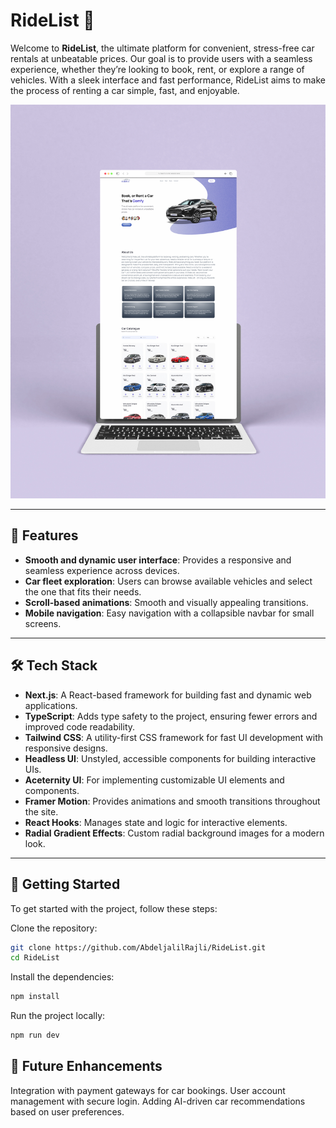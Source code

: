 # RideList 🚗

Welcome to **RideList**, the ultimate platform for convenient, stress-free car rentals at unbeatable prices. Our goal is to provide users with a seamless experience, whether they’re looking to book, rent, or explore a range of vehicles. With a sleek interface and fast performance, RideList aims to make the process of renting a car simple, fast, and enjoyable.

![RideList Mockup](./public/RideList-Mockup.jpg)

---

## 🚀 Features

- **Smooth and dynamic user interface**: Provides a responsive and seamless experience across devices.
- **Car fleet exploration**: Users can browse available vehicles and select the one that fits their needs.
- **Scroll-based animations**: Smooth and visually appealing transitions.
- **Mobile navigation**: Easy navigation with a collapsible navbar for small screens.

---

## 🛠️ Tech Stack

- **Next.js**: A React-based framework for building fast and dynamic web applications.
- **TypeScript**: Adds type safety to the project, ensuring fewer errors and improved code readability.
- **Tailwind CSS**: A utility-first CSS framework for fast UI development with responsive designs.
- **Headless UI**: Unstyled, accessible components for building interactive UIs.
- **Aceternity UI**: For implementing customizable UI elements and components.
- **Framer Motion**: Provides animations and smooth transitions throughout the site.
- **React Hooks**: Manages state and logic for interactive elements.
- **Radial Gradient Effects**: Custom radial background images for a modern look.

---

## 📂 Getting Started

To get started with the project, follow these steps:

Clone the repository:
```bash
git clone https://github.com/AbdeljalilRajli/RideList.git
cd RideList
```

Install the dependencies:

```bash
npm install
```
Run the project locally:

```bash
npm run dev
```

## 🚧 Future Enhancements

Integration with payment gateways for car bookings.
User account management with secure login.
Adding AI-driven car recommendations based on user preferences.





